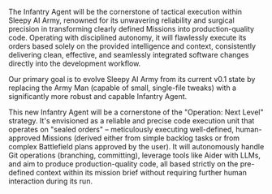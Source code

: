 The Infantry Agent will be the cornerstone of tactical execution within Sleepy AI Army, renowned for its unwavering reliability and surgical precision in transforming clearly defined Missions into production-quality code. Operating with disciplined autonomy, it will flawlessly execute its orders based solely on the provided intelligence and context, consistently delivering clean, effective, and seamlessly integrated software changes directly into the development workflow.

Our primary goal is to evolve Sleepy AI Army from its current v0.1 state by replacing the Army Man (capable of small, single-file tweaks) with a significantly more robust and capable Infantry Agent.

This new Infantry Agent will be a cornerstone of the "Operation: Next Level" strategy. It's envisioned as a reliable and precise code execution unit that operates on "sealed orders" – meticulously executing well-defined, human-approved Missions (derived either from simple backlog tasks or from complex Battlefield plans approved by the user). It will autonomously handle Git operations (branching, committing), leverage tools like Aider with LLMs, and aim to produce production-quality code, all based strictly on the pre-defined context within its mission brief without requiring further human interaction during its run.